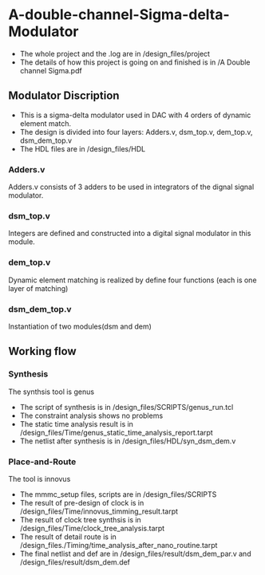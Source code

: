 # A-double-channel-Sigma-delta-Modulator
* The whole project and the .log are in /design_files/project 
* The details of how this project is going on and finished is in /A Double channel Sigma.pdf
## Modulator Discription
* This is a sigma-delta modulator used in DAC with 4 orders of dynamic element match.
* The design is divided into four layers: Adders.v, dsm_top.v, dem_top.v, dsm_dem_top.v
* The HDL files are in /design_files/HDL
### Adders.v 
Adders.v consists of 3 adders to be used in integrators of the dignal signal modulator.
### dsm_top.v
Integers are defined and constructed into a digital signal modulator in this module.
### dem_top.v
Dynamic element matching is realized by define four functions (each is one layer of matching)
### dsm_dem_top.v
Instantiation of two modules(dsm and dem)
## Working flow
### Synthesis
The synthsis tool is genus
* The script of synthesis is in /design_files/SCRIPTS/genus_run.tcl
* The constraint analysis shows no problems
* The static time analysis result is in /design_files/Time/genus_static_time_analysis_report.tarpt
* The netlist after synthesis is in /design_files/HDL/syn_dsm_dem.v
### Place-and-Route
The tool is innovus
* The mmmc_setup files, scripts are in /design_files/SCRIPTS
* The result of pre-design of clock is in /design_files/Time/innovus_timming_result.tarpt
* The result of clock tree synthsis is in /design_files/Time/clock_tree_analysis.tarpt
* The result of detail route is in /design_files./Timing/time_analysis_after_nano_routine.tarpt
* The final netlist and def are in  /design_files/result/dsm_dem_par.v and /design_files/result/dsm_dem.def 
